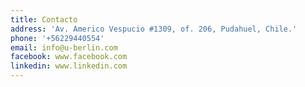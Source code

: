 ```yaml
---
title: Contacto
address: 'Av. Americo Vespucio #1309, of. 206, Pudahuel, Chile.'
phone: '+56229440554'
email: info@u-berlin.com
facebook: www.facebook.com
linkedin: www.linkedin.com
---
```


